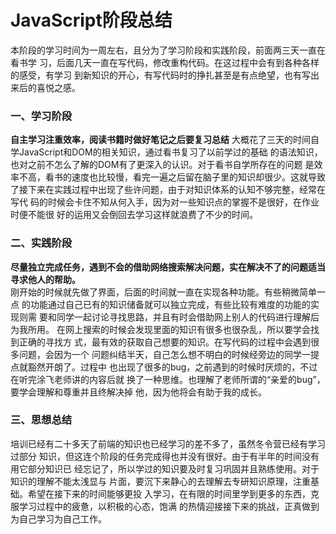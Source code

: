 ﻿# JavaScript阶段总结
本阶段的学习时间为一周左右，且分为了学习阶段和实践阶段，前面两三天一直在看书学
习，后面几天一直在写代码，修改重构代码。在这过程中会有到各种各样的感受，有学习
到新知识的开心，有写代码时的挣扎甚至是有点绝望，也有写出来后的喜悦之感。 
        
### 一、学习阶段
 **自主学习注重效率，阅读书籍时做好笔记之后要复习总结**
 大概花了三天的时间自学JavaScript和DOM的相关知识，通过看书复习了以前学过的基础
 的语法知识，也对之前不怎么了解的DOM有了更深入的认识。对于看书自学所存在的问题
 是效率不高，看书的速度也比较慢，看完一遍之后留在脑子里的知识却很少。这就导致
 了接下来在实践过程中出现了些许问题，由于对知识体系的认知不够完整，经常在写代
 码的时候会卡住不知从何入手，因为对一些知识点的掌握不是很好，在作业时便不能很
 好的运用又会倒回去学习这样就浪费了不少的时间。

### 二、实践阶段
   **尽量独立完成任务，遇到不会的借助网络搜索解决问题，实在解决不了的问题适当寻求他人的帮助。**  
    刚开始的时候就先做了界面，后面的时间就一直在实现各种功能。有些稍微简单一点
    的功能通过自己已有的知识储备就可以独立完成，有些比较有难度的功能的实现则需
    要和同学一起讨论寻找思路，并且有时会借助网上别人的代码进行理解后为我所用。
    在网上搜索的时候会发现里面的知识有很多也很杂乱，所以要学会找到正确的寻找方
    式，最有效的获取自己想要的知识。在写代码的过程中会遇到很多问题，会因为一个
    问题纠结半天，自己怎么想不明白的时候经旁边的同学一提点就豁然开朗了。过程中
    也出现了很多的bug，之前遇到的时候时厌烦的，不过在听完涂飞老师讲的内容后就
    换了一种思维。也理解了老师所谓的“亲爱的bug”，要学会理解和尊重并且终解决掉
    他，因为他将会有助于我的成长。
   
###  三、思想总结
培训已经有二十多天了前端的知识也已经学习的差不多了，虽然冬令营已经有学习过部分
知识，但这连个阶段的任务完成得也并没有很好。由于有半年的时间没有用它部分知识已
经忘记了，所以学过的知识要及时复习巩固并且熟练使用。对于知识的理解不能太浅显与
片面，要沉下来静心的去理解去专研知识原理，注重基础。希望在接下来的时间能够更投
入学习，在有限的时间里学到更多的东西，克服学习过程中的疲惫，以积极的心态，饱满
的热情迎接接下来的挑战，正真做到为自己学习为自己工作。




